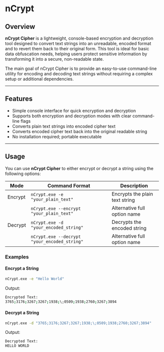 # nCrypt

## Overview

**nCrypt Cipher** is a lightweight, console-based encryption and decryption tool designed to convert text strings into an unreadable, encoded format and to revert them back to their original form. This tool is ideal for basic data obfuscation needs, helping users protect sensitive information by transforming it into a secure, non-readable state.

The main goal of nCrypt Cipher is to provide an easy-to-use command-line utility for encoding and decoding text strings without requiring a complex setup or additional dependencies.

---

## Features

- Simple console interface for quick encryption and decryption  
- Supports both encryption and decryption modes with clear command-line flags  
- Converts plain text strings into encoded cipher text  
- Converts encoded cipher text back into the original readable string  
- No installation required; portable executable  

---

## Usage

You can use **nCrypt Cipher** to either encrypt or decrypt a string using the following options:

| Mode         | Command Format                                         | Description                       |
|--------------|--------------------------------------------------------|---------------------------------|
| Encrypt      | `nCrypt.exe -e "your_plain_text"`                      | Encrypts the plain text string   |
|              | `nCrypt.exe --encrypt "your_plain_text"`               | Alternative full option name     |
| Decrypt      | `nCrypt.exe -d "your_encoded_string"`                  | Decrypts the encoded string      |
|              | `nCrypt.exe --decrypt "your_encoded_string"`           | Alternative full option name     |

### Examples

#### Encrypt a String

```bash
nCrypt.exe -e "Hello World"
```

Output:

```bash
Encrypted Text:
3765;3176;3267;3267;1938;\;0509;1938;2760;3267;3894
```

#### Decrypt a String

```bash
nCrypt.exe -d "3765;3176;3267;3267;1938;\;0509;1938;2760;3267;3894"
```

Output:

```bash
Decrypted Text:
HELLO WORLD
```


